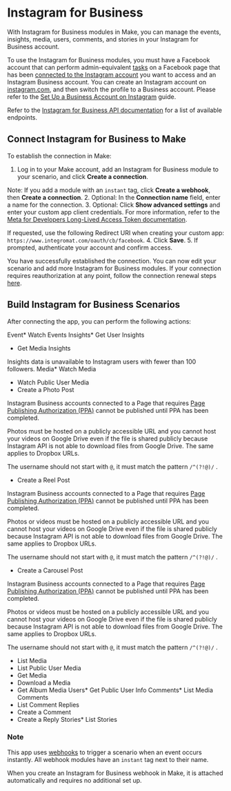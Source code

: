 Instagram for Business
======================

With Instagram for Business modules in Make, you can manage the events, insights, media, users, comments, and stories in your Instagram for Business account.

To use the Instagram for Business modules, you must have a Facebook account that can perform admin-equivalent [tasks](https://developers.facebook.com/docs/instagram-api/overview#tasks) on a Facebook page that has been [connected to the Instagram account](https://developers.facebook.com/docs/instagram-api/overview#pages) you want to access and an Instagram Business account. You can create an Instagram account on [instagram.com](https://www.instagram.com), and then switch the profile to a Business account. Please refer to the [Set Up a Business Account on Instagram](https://help.instagram.com/502981923235522/robots.txt) guide.

Refer to the [Instagram for Business API documentation](https://developers.facebook.com/docs/instagram-api) for a list of available endpoints.

Connect Instagram for Business to Make
--------------------------------------

To establish the connection in Make:

1. Log in to your Make account, add an Instagram for Business module to your scenario, and click **Create a connection**.

Note: If you add a module with an `instant` tag, click **Create a webhook**, then **Create a connection**.
2. Optional: In the **Connection name** field, enter a name for the connection.
3. Optional: Click **Show advanced settings** and enter your custom app client credentials. For more information, refer to the [Meta for Developers Long-Lived Access Token documentation](https://developers.facebook.com/docs/instagram-basic-display-api/guides/long-lived-access-tokens).

If requested, use the following Redirect URI when creating your custom app: `https://www.integromat.com/oauth/cb/facebook`.
4. Click **Save**.
5. If prompted, authenticate your account and confirm access.

You have successfully established the connection. You can now edit your scenario and add more Instagram for Business modules. If your connection requires reauthorization at any point, follow the connection renewal steps [here](./../connections/connecting-to-services.html "Connecting an application").

Build Instagram for Business Scenarios
--------------------------------------

After connecting the app, you can perform the following actions:

Event* Watch Events
Insights* Get User Insights
* Get Media Insights

Insights data is unavailable to Instagram users with fewer than 100 followers.
Media* Watch Media
* Watch Public User Media
* Create a Photo Post

Instagram Business accounts connected to a Page that requires [Page Publishing Authorization (PPA)](https://www.facebook.com/business/tools/ads-manager) cannot be published until PPA has been completed.

Photos must be hosted on a publicly accessible URL and you cannot host your videos on Google Drive even if the file is shared publicly because Instagram API is not able to download files from Google Drive. The same applies to Dropbox URLs.

The username should not start with `@`, it must match the pattern `/^(?!@)/` .
* Create a Reel Post

Instagram Business accounts connected to a Page that requires [Page Publishing Authorization (PPA)](https://www.facebook.com/business/tools/ads-manager) cannot be published until PPA has been completed.

Photos or videos must be hosted on a publicly accessible URL and you cannot host your videos on Google Drive even if the file is shared publicly because Instagram API is not able to download files from Google Drive. The same applies to Dropbox URLs.

The username should not start with `@`, it must match the pattern `/^(?!@)/` .
* Create a Carousel Post

Instagram Business accounts connected to a Page that requires [Page Publishing Authorization (PPA)](https://www.facebook.com/business/tools/ads-manager) cannot be published until PPA has been completed.

Photos or videos must be hosted on a publicly accessible URL and you cannot host your videos on Google Drive even if the file is shared publicly because Instagram API is not able to download files from Google Drive. The same applies to Dropbox URLs.

The username should not start with `@`, it must match the pattern `/^(?!@)/` .
* List Media
* List Public User Media
* Get Media
* Download a Media
* Get Album Media
Users* Get Public User Info
Comments* List Media Comments
* List Comment Replies
* Create a Comment
* Create a Reply
Stories* List Stories
### Note

This app uses [webhooks](./../tools/webhooks.html "Webhooks") to trigger a scenario when an event occurs instantly. All webhook modules have an `instant` tag next to their name.

When you create an Instagram for Business webhook in Make, it is attached automatically and requires no additional set up.

